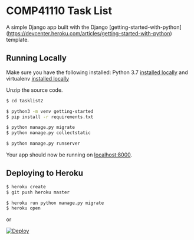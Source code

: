 # COMP41110 Task List

A simple Django app built with the Django [getting-started-with-python] (https://devcenter.heroku.com/articles/getting-started-with-python) template.


## Running Locally

Make sure you have the following installed:
Python 3.7 [installed locally](http://install.python-guide.org)
and virtualenv [installed locally](https://virtualenv.pypa.io/en/latest/installation/)

Unzip the source code.

```sh
$ cd tasklist2

$ python3 -m venv getting-started
$ pip install -r requirements.txt

$ python manage.py migrate
$ python manage.py collectstatic

$ python manage.py runserver
```

Your app should now be running on [localhost:8000](http://localhost:8000/).

## Deploying to Heroku

```sh
$ heroku create
$ git push heroku master

$ heroku run python manage.py migrate
$ heroku open
```
or

[![Deploy](https://www.herokucdn.com/deploy/button.svg)](https://heroku.com/deploy)
